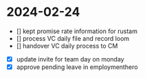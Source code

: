 # 2024-02-24

- [] kept promise rate information for rustam
- [] process VC daily file and record loom
- [] handover VC daily process to CM
- [x] update invite for team day on monday
- [x] approve pending leave in employmenthero
